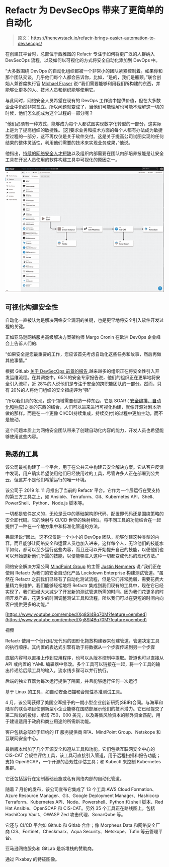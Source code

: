 # Refactr 为 DevSecOps 带来了更简单的自动化

> 原文：<https://thenewstack.io/refactr-brings-easier-automation-to-devsecops/>

在创建其平台时，总部位于西雅图的 Refactr 专注于如何将更广泛的人群纳入 DevSecOps 流程，以及如何以可视化的方式将安全自动化添加到 DevOps 中。

“大多数围绕 DevOps 的自动化组织都被一个非常小的团队紧紧控制着。如果你和那个团队交谈，几乎他们每个人都会告诉你，比如，“是的，我们是瓶颈。”联合创始人兼首席执行官 [Michael Fraser](https://twitter.com/itascode?lang=en) 说:“我们需要能够利用我们所构建的东西，并能够让更多的人、技术人员和组织能够使用它。

与此同时，网络安全人员希望在现有的 DevOps 工作流中提供价值，但在大多数企业中仍然非常孤立。所以问题就变成了，当他们可能理解也可能不理解这一切的时候，他们怎么能成为这个过程的一部分呢？

“他们必须有一种方式，能够成为每个人都试图实现数字化转型的一部分，这实际上是为了提高组织的敏捷性。[这]要求业务和技术方面的每个人都有办法成为敏捷型过程的一部分，这不再仅仅是关于软件交付。这是关于提高公司试图实现的任何结果的整体灵活性，利用他们需要的技术来实现业务成果，”他说。

他指出，[持续的网络安全人才短缺](https://www.cpomagazine.com/cyber-security/study-reveals-that-cybersecurity-skills-gap-affects-about-three-quarters-of-organizations-and-still-worsening/)以及组织内部需要在团队内部培养技能是让安全工具在开发人员使用的软件构建工具中可视化的原因之一。

[![](img/efbc1fe9c101c7e6fd67bf472b95f528.png)](https://cdn.thenewstack.io/media/2020/09/b24bbb9c-refactr-platform-screenshot-1.png)

## 可视化构建安全性

自动化一直被认为是解决网络安全漏洞的关键，也是更早地将安全引入软件开发过程的关键。

正如亚马逊网络服务高级解决方案架构师 Margo Cronin 在欧洲 DevOps 企业峰会上告诉人们的:

“如果安全是您最重要的工作，您应该首先考虑自动化这些任务和故事，然后再做其他事情。”

根据 GitLab [关于 DevSecOps 前景的报告](https://about.gitlab.com/developer-survey/),越来越多的组织正在将安全性引入开发运维流程。在其调查中，65%的安全专家报告说，他们的组织正在更早地将安全引入流程，近 28%的人说他们是专注于安全的跨职能团队的一部分。然而，只有 20%的人将他们组织的安全措施评为“强”

“所以我们真的发现，这个领域需要创造一种东西，它是 SOAR ( [安全编排、自动化和响应](https://searchsecurity.techtarget.com/definition/SOAR))之类的东西的结合，人们可以进来进行可视化构建，就像开源对剧本所做的那样。而是在一个更像 CI/CD(持续集成，持续交付)的过程中更加主动，而不是被动。

这个问题本质上为网络安全团队带来了创建自动化内容的能力，开发人员也希望能够使用这些内容。

## 熟悉的工具

该公司最初构建了一个平台，用于在公共云中构建云安全解决方案。它从客户反馈中发现，用户确实希望使用他们已经使用过的工具，尽管许多人正在部署到公共云，但这并不是他们希望运行的唯一环境。

该公司于 2019 年 11 月推出了当前的 Refactr 平台。它作为一个层运行在受支持的第三方工具之上，如 Ansible、Terraform、Git、Kubernetes API、Shell、PowerShell、Python、Node.js 脚本等。

一切都是软件定义的，无论是云中的基础架构即代码、配置即代码还是围绕策略的安全即代码。它的映射与 CI/CD 世界的映射相似。将不同工具的功能结合在一起提供了一种在一个地方集中和标准化管道的方法。

弗雷泽说:“因此，这不仅仅是一个小小的 DevOps 团队，能够创建这种类型的内容，而且能够让网络安全和运营人员也加入进来，这样每个人，无论他们的技能水平如何，都可以至少运行这些内容，而且还可以开始提升自己的技能，以便他们也可以开始更新他们所需的技能，以便能够进入这种一切都变成代码的现代方法。”

网络安全解决方案公司 [MindPoint Group](https://www.mindpointgroup.com/) 的主管 [Justin Nemmers](https://www.linkedin.com/in/justinnemmers/) 说:“我们正在使用 Refactr 为我们的安全自动化产品 Lockdown Enterprise 构建测试管道。“虽然在 Refactr 之前我们已经有了自动化测试流程，但是它们非常脆弱，需要花费大量精力来维护。我们能够轻松地将 Refactr 集成到我们现有的工具中，现在它已经实现了，我们已经大大减少了开发新的测试管道所需的时间。因为我们花更多的时间开发产品，花更少的时间调整测试工具和流程，所以我们可以在更短的时间内向客户提供更多的功能。”

[https://www.youtube.com/embed/Xg8SI4Bq70M?feature=oembed](https://www.youtube.com/embed/Xg8SI4Bq70M?feature=oembed)

视频

Refactr 使用一个低代码/无代码的图形化拖放构建器来创建管道，管道决定工具的执行顺序。其内置的表达式引擎有助于将数据从一个步骤传递到另一个步骤

底层内容可以直接上传到应用程序，也可以从版本控制中提取。管道也可以直接从 API 或内置的 YAML 编辑器中修改。多个工具可以链接在一起，将一个工具的输出传递给后续工具的输入。流水线步骤可以并行执行。

后端的独立容器为每次运行提供了隔离，并且能够运行任何一次运行

基于 Linux 的工具，如自动安全扫描和合规性基准测试工具。

4 月，该公司获得了美国空军授予的一期小型企业创新研究(SBIR)合同。与海军和陆军的联合项目使创新型小企业能够在国防部展示他们的技术潜力。它已经提交了第二阶段的投标，承诺 750，000 美元，以及筹集风险资本的额外资金匹配，用于建设适用于政府和商业用途的所需新功能。

客户包括总部位于纽约的 IT 服务提供商 RFA、MindPoint Group、Netskope 和互联网安全中心。

最新版本增加了几个开源安全和遵从工具和功能。它们包括互联网安全中心的 CIS-CAT 合规性评估工具，该工具可直接引入管道，用于远程扫描和报告功能；支持 OpenSCAP，一个开源的合规性评估工具；和 Kubectl 来控制 Kubernetes 集群。

它还包括运行在定制基础设施或私有网络内部的自动化管道。

随着 7 月份的发布，该公司宣布它集成了 13 个工具:AWS Cloud Formation、Azure Resource Manager、Git、Google Deployment Manager、Hashicorp Terraform、Kubernetes API、Node、Powershell、Python 和 shell 脚本、Red Hat Ansible、OpenSCAP 和 CIS-CAT。另外 35 个工具正在路线图上，包括 HashiCorp Vault、OWASP Zed 攻击代理、SonarQube 等。

它还与 CI/CD 平台如 Github 和 Gitlab 合作；像 Morpheus Data 和网络安全厂商 CIS、Fortinet、Checkmarx、Aqua Security、Netskope、Tufin 等云管理平台。

亚马逊网络服务和 GitLab 是新堆栈的赞助商。

通过 Pixabay 的特征图像。

<svg xmlns:xlink="http://www.w3.org/1999/xlink" viewBox="0 0 68 31" version="1.1"><title>Group</title> <desc>Created with Sketch.</desc></svg>